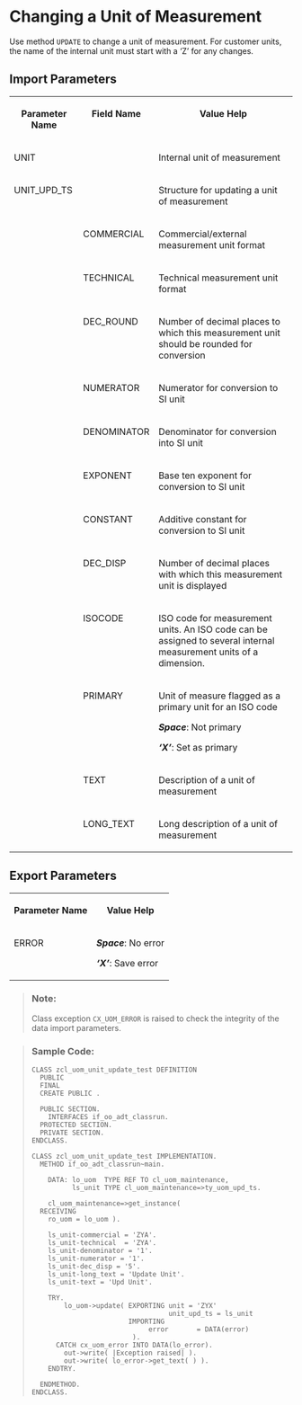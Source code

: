<!-- loio24513517eb7d44fd8363f81a6d2c9068 -->

# Changing a Unit of Measurement

Use method `UPDATE` to change a unit of measurement. For customer units, the name of the internal unit must start with a ‘Z’ for any changes.



<a name="loio24513517eb7d44fd8363f81a6d2c9068__section_ykb_qxy_qlb"/>

## Import Parameters

<a name="loio24513517eb7d44fd8363f81a6d2c9068__table_cx2_45y_qlb"/>


<table>
<tr>
<th valign="top">

Parameter Name



</th>
<th valign="top">

Field Name



</th>
<th valign="top">

Value Help



</th>
</tr>
<tr>
<td valign="top">

UNIT



</td>
<td valign="top">

 



</td>
<td valign="top">

Internal unit of measurement



</td>
</tr>
<tr>
<td valign="top">

UNIT\_UPD\_TS



</td>
<td valign="top">

 



</td>
<td valign="top">

Structure for updating a unit of measurement



</td>
</tr>
<tr>
<td valign="top">

 



</td>
<td valign="top">

COMMERCIAL



</td>
<td valign="top">

Commercial/external measurement unit format



</td>
</tr>
<tr>
<td valign="top">

 



</td>
<td valign="top">

TECHNICAL



</td>
<td valign="top">

Technical measurement unit format



</td>
</tr>
<tr>
<td valign="top">

 



</td>
<td valign="top">

DEC\_ROUND



</td>
<td valign="top">

Number of decimal places to which this measurement unit should be rounded for conversion



</td>
</tr>
<tr>
<td valign="top">

 



</td>
<td valign="top">

NUMERATOR



</td>
<td valign="top">

Numerator for conversion to SI unit



</td>
</tr>
<tr>
<td valign="top">

 



</td>
<td valign="top">

DENOMINATOR



</td>
<td valign="top">

Denominator for conversion into SI unit



</td>
</tr>
<tr>
<td valign="top">

 



</td>
<td valign="top">

EXPONENT



</td>
<td valign="top">

Base ten exponent for conversion to SI unit



</td>
</tr>
<tr>
<td valign="top">

 



</td>
<td valign="top">

CONSTANT



</td>
<td valign="top">

Additive constant for conversion to SI unit



</td>
</tr>
<tr>
<td valign="top">

 



</td>
<td valign="top">

DEC\_DISP



</td>
<td valign="top">

Number of decimal places with which this measurement unit is displayed



</td>
</tr>
<tr>
<td valign="top">

 



</td>
<td valign="top">

ISOCODE



</td>
<td valign="top">

ISO code for measurement units. An ISO code can be assigned to several internal measurement units of a dimension.



</td>
</tr>
<tr>
<td valign="top">

 



</td>
<td valign="top">

PRIMARY



</td>
<td valign="top">

Unit of measure flagged as a primary unit for an ISO code

***Space***: Not primary

***‘X’***: Set as primary



</td>
</tr>
<tr>
<td valign="top">

 



</td>
<td valign="top">

TEXT



</td>
<td valign="top">

Description of a unit of measurement



</td>
</tr>
<tr>
<td valign="top">

 



</td>
<td valign="top">

LONG\_TEXT



</td>
<td valign="top">

Long description of a unit of measurement



</td>
</tr>
</table>



<a name="loio24513517eb7d44fd8363f81a6d2c9068__section_fkc_ddv_plb"/>

## Export Parameters

<a name="loio24513517eb7d44fd8363f81a6d2c9068__table_ztj_m2v_plb"/>


<table>
<tr>
<th valign="top">

Parameter Name



</th>
<th valign="top">

Value Help



</th>
</tr>
<tr>
<td valign="top">

ERROR



</td>
<td valign="top">

***Space***: No error

***‘X’***: Save error



</td>
</tr>
</table>

> ### Note:  
> Class exception `CX_UOM_ERROR` is raised to check the integrity of the data import parameters.

> ### Sample Code:  
> ```abap
> CLASS zcl_uom_unit_update_test DEFINITION 
>   PUBLIC 
>   FINAL 
>   CREATE PUBLIC . 
>  
>   PUBLIC SECTION. 
>     INTERFACES if_oo_adt_classrun. 
>   PROTECTED SECTION. 
>   PRIVATE SECTION. 
> ENDCLASS. 
>  
> CLASS zcl_uom_unit_update_test IMPLEMENTATION. 
>   METHOD if_oo_adt_classrun~main. 
>  
>     DATA: lo_uom  TYPE REF TO cl_uom_maintenance, 
>           ls_unit TYPE cl_uom_maintenance=>ty_uom_upd_ts. 
>  
>     cl_uom_maintenance=>get_instance( 
>   RECEIVING 
>     ro_uom = lo_uom ). 
>  
>     ls_unit-commercial = 'ZYA'. 
>     ls_unit-technical  = 'ZYA'. 
>     ls_unit-denominator = '1'. 
>     ls_unit-numerator = '1'. 
>     ls_unit-dec_disp = '5'. 
>     ls_unit-long_text = 'Update Unit'. 
>     ls_unit-text = 'Upd Unit'. 
>  
>     TRY. 
>         lo_uom->update( EXPORTING unit = 'ZYX' 
>                                   unit_upd_ts = ls_unit 
>                         IMPORTING 
>                              error       = DATA(error) 
>                          ). 
>       CATCH cx_uom_error INTO DATA(lo_error). 
>         out->write( |Exception raised| ). 
>         out->write( lo_error->get_text( ) ). 
>     ENDTRY. 
>  
>   ENDMETHOD. 
> ENDCLASS.
> 
> ```

